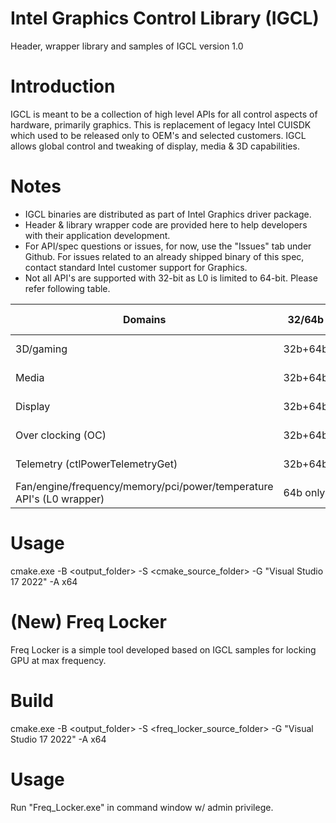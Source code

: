 # Intel Graphics Control Library (IGCL)
Header, wrapper library and samples of IGCL version 1.0
 

# Introduction
IGCL is meant to be a collection of high level APIs for all control aspects of hardware, primarily graphics. This is replacement of legacy Intel CUISDK which used to be released only to OEM's and selected customers. IGCL allows global control and tweaking of display, media & 3D capabilities.

# Notes
* IGCL binaries are distributed as part of Intel Graphics driver package.
* Header & library wrapper code are provided here to help developers with their application development.
* For API/spec questions or issues, for now, use the "Issues" tab under Github. For issues related to an already shipped binary of this spec, contact standard Intel customer support for Graphics.
* Not all API's are supported with 32-bit as L0 is limited to 64-bit. Please refer following table.

| Domains	| 32/64b	| GPU support| 
| --------|--------|------------|
| 3D/gaming	| 32b+64b	| iGPU + dGPU| 
| Media	| 32b+64b	| iGPU + dGPU| 
| Display	| 32b+64b	| iGPU + dGPU| 
| Over clocking (OC)	| 32b+64b	| dGPU only| 
| Telemetry (ctlPowerTelemetryGet)	| 32b+64b	| iGPU + dGPU| 
| Fan/engine/frequency/memory/pci/power/temperature API's (L0 wrapper)	| 64b only	| iGPU + dGPU| 

# Usage 
cmake.exe -B <output_folder> -S <cmake_source_folder> -G "Visual Studio 17 2022" -A x64

# (New) Freq Locker
Freq Locker is a simple tool developed based on IGCL samples for locking GPU at max frequency. 

# Build
cmake.exe -B <output_folder> -S <freq_locker_source_folder> -G "Visual Studio 17 2022" -A x64

# Usage
Run "Freq_Locker.exe" in command window w/ admin privilege. 
